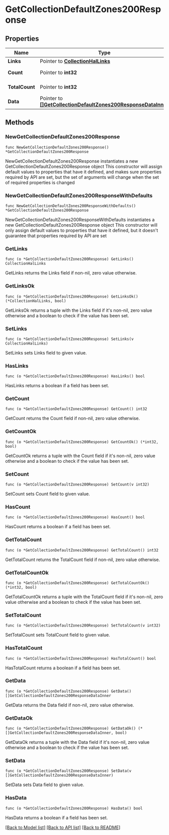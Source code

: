 # GetCollectionDefaultZones200Response

## Properties

Name | Type | Description | Notes
------------ | ------------- | ------------- | -------------
**Links** | Pointer to [**CollectionHalLinks**](CollectionHalLinks.md) |  | [optional] 
**Count** | Pointer to **int32** |  | [optional] [readonly] 
**TotalCount** | Pointer to **int32** |  | [optional] [readonly] 
**Data** | Pointer to [**[]GetCollectionDefaultZones200ResponseDataInner**](GetCollectionDefaultZones200ResponseDataInner.md) |  | [optional] [readonly] 

## Methods

### NewGetCollectionDefaultZones200Response

`func NewGetCollectionDefaultZones200Response() *GetCollectionDefaultZones200Response`

NewGetCollectionDefaultZones200Response instantiates a new GetCollectionDefaultZones200Response object
This constructor will assign default values to properties that have it defined,
and makes sure properties required by API are set, but the set of arguments
will change when the set of required properties is changed

### NewGetCollectionDefaultZones200ResponseWithDefaults

`func NewGetCollectionDefaultZones200ResponseWithDefaults() *GetCollectionDefaultZones200Response`

NewGetCollectionDefaultZones200ResponseWithDefaults instantiates a new GetCollectionDefaultZones200Response object
This constructor will only assign default values to properties that have it defined,
but it doesn't guarantee that properties required by API are set

### GetLinks

`func (o *GetCollectionDefaultZones200Response) GetLinks() CollectionHalLinks`

GetLinks returns the Links field if non-nil, zero value otherwise.

### GetLinksOk

`func (o *GetCollectionDefaultZones200Response) GetLinksOk() (*CollectionHalLinks, bool)`

GetLinksOk returns a tuple with the Links field if it's non-nil, zero value otherwise
and a boolean to check if the value has been set.

### SetLinks

`func (o *GetCollectionDefaultZones200Response) SetLinks(v CollectionHalLinks)`

SetLinks sets Links field to given value.

### HasLinks

`func (o *GetCollectionDefaultZones200Response) HasLinks() bool`

HasLinks returns a boolean if a field has been set.

### GetCount

`func (o *GetCollectionDefaultZones200Response) GetCount() int32`

GetCount returns the Count field if non-nil, zero value otherwise.

### GetCountOk

`func (o *GetCollectionDefaultZones200Response) GetCountOk() (*int32, bool)`

GetCountOk returns a tuple with the Count field if it's non-nil, zero value otherwise
and a boolean to check if the value has been set.

### SetCount

`func (o *GetCollectionDefaultZones200Response) SetCount(v int32)`

SetCount sets Count field to given value.

### HasCount

`func (o *GetCollectionDefaultZones200Response) HasCount() bool`

HasCount returns a boolean if a field has been set.

### GetTotalCount

`func (o *GetCollectionDefaultZones200Response) GetTotalCount() int32`

GetTotalCount returns the TotalCount field if non-nil, zero value otherwise.

### GetTotalCountOk

`func (o *GetCollectionDefaultZones200Response) GetTotalCountOk() (*int32, bool)`

GetTotalCountOk returns a tuple with the TotalCount field if it's non-nil, zero value otherwise
and a boolean to check if the value has been set.

### SetTotalCount

`func (o *GetCollectionDefaultZones200Response) SetTotalCount(v int32)`

SetTotalCount sets TotalCount field to given value.

### HasTotalCount

`func (o *GetCollectionDefaultZones200Response) HasTotalCount() bool`

HasTotalCount returns a boolean if a field has been set.

### GetData

`func (o *GetCollectionDefaultZones200Response) GetData() []GetCollectionDefaultZones200ResponseDataInner`

GetData returns the Data field if non-nil, zero value otherwise.

### GetDataOk

`func (o *GetCollectionDefaultZones200Response) GetDataOk() (*[]GetCollectionDefaultZones200ResponseDataInner, bool)`

GetDataOk returns a tuple with the Data field if it's non-nil, zero value otherwise
and a boolean to check if the value has been set.

### SetData

`func (o *GetCollectionDefaultZones200Response) SetData(v []GetCollectionDefaultZones200ResponseDataInner)`

SetData sets Data field to given value.

### HasData

`func (o *GetCollectionDefaultZones200Response) HasData() bool`

HasData returns a boolean if a field has been set.


[[Back to Model list]](../README.md#documentation-for-models) [[Back to API list]](../README.md#documentation-for-api-endpoints) [[Back to README]](../README.md)


